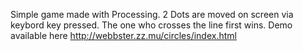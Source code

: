 Simple game made with Processing.
2 Dots are moved on screen via keybord key pressed. The one who crosses the line first wins.
Demo available here http://webbster.zz.mu/circles/index.html
